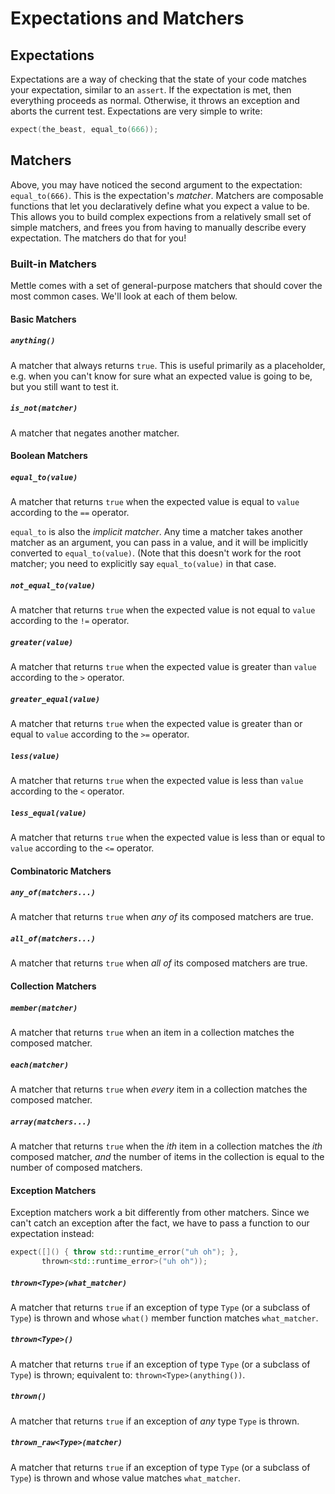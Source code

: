 # Expectations and Matchers

## Expectations

Expectations are a way of checking that the state of your code matches your
expectation, similar to an `assert`. If the expectation is met, then everything
proceeds as normal. Otherwise, it throws an exception and aborts the current
test. Expectations are very simple to write:

```c++
expect(the_beast, equal_to(666));
```

## Matchers

Above, you may have noticed the second argument to the expectation:
`equal_to(666)`. This is the expectation's *matcher*. Matchers are composable
functions that let you declaratively define what you expect a value to be. This
allows you to build complex expections from a relatively small set of simple
matchers, and frees you from having to manually describe every expectation. The
matchers do that for you!

### Built-in Matchers

Mettle comes with a set of general-purpose matchers that should cover the most
common cases. We'll look at each of them below.

#### Basic Matchers

##### `anything()`

A matcher that always returns `true`. This is useful primarily as a placeholder,
e.g. when you can't know for sure what an expected value is going to be, but you
still want to test it.

##### `is_not(matcher)`

A matcher that negates another matcher.

#### Boolean Matchers

##### `equal_to(value)`

A matcher that returns `true` when the expected value is equal to `value`
according to the `==` operator.

`equal_to` is also the *implicit matcher*. Any time a matcher takes another
matcher as an argument, you can pass in a value, and it will be implicitly
converted to `equal_to(value)`. (Note that this doesn't work for the root
matcher; you need to explicitly say `equal_to(value)` in that case.

##### `not_equal_to(value)`

A matcher that returns `true` when the expected value is not equal to `value`
according to the `!=` operator.

##### `greater(value)`

A matcher that returns `true` when the expected value is greater than `value`
according to the `>` operator.

##### `greater_equal(value)`

A matcher that returns `true` when the expected value is greater than or equal
to `value` according to the `>=` operator.

##### `less(value)`

A matcher that returns `true` when the expected value is less than `value`
according to the `<` operator.

##### `less_equal(value)`

A matcher that returns `true` when the expected value is less than or equal to
`value` according to the `<=` operator.

#### Combinatoric Matchers

##### `any_of(matchers...)`

A matcher that returns `true` when *any of* its composed matchers are true.

##### `all_of(matchers...)`

A matcher that returns `true` when *all of* its composed matchers are true.

#### Collection Matchers

##### `member(matcher)`

A matcher that returns `true` when an item in a collection matches the composed
matcher.

##### `each(matcher)`

A matcher that returns `true` when *every* item in a collection matches the
composed matcher.

##### `array(matchers...)`

A matcher that returns `true` when the *ith* item in a collection matches the
*ith* composed matcher, *and* the number of items in the collection is equal to
the number of composed matchers.

#### Exception Matchers

Exception matchers work a bit differently from other matchers. Since we can't
catch an exception after the fact, we have to pass a function to our
expectation instead:

```c++
expect([]() { throw std::runtime_error("uh oh"); },
       thrown<std::runtime_error>("uh oh"));
```

##### `thrown<Type>(what_matcher)`

A matcher that returns `true` if an exception of type `Type` (or a subclass of
`Type`) is thrown and whose `what()` member function matches `what_matcher`.

##### `thrown<Type>()`

A matcher that returns `true` if an exception of type `Type` (or a subclass of
`Type`) is thrown; equivalent to: `thrown<Type>(anything())`.

##### `thrown()`

A matcher that returns `true` if an exception of *any* type `Type` is thrown.

##### `thrown_raw<Type>(matcher)`

A matcher that returns `true` if an exception of type `Type` (or a subclass of
`Type`) is thrown and whose value matches `what_matcher`.
